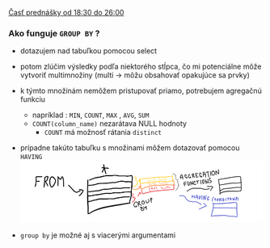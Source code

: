 [Časť prednášky od 18:30 do 26:00](https://tirpitz.ms.mff.cuni.cz/contactless/lecture03b_CZ_web.mp4)
### Ako funguje ```GROUP BY``` ?

- dotazujem nad tabuľkou pomocou select

- potom zlúčim výsledky podľa niektorého stĺpca, čo mi potenciálne
môže vytvoriť multimnožiny (multi -> môžu obsahovať opakujúce sa prvky)

- k týmto množinám nemôžem pristupovať priamo, potrebujem agregačnú funkciu
    - napríklad : ```MIN```, ```COUNT```, ```MAX``` , ```AVG```, ```SUM```
  - ```COUNT(column_name)``` nezarátava NULL hodnoty
      - ```COUNT``` má možnosť rátania ```distinct``` 
    
- prípadne takúto tabuľku s množinami môžem dotazovať pomocou ```HAVING```
![poradie](../data_obrazky/group_by.png)





- ```group by``` je možné aj s viacerými argumentami